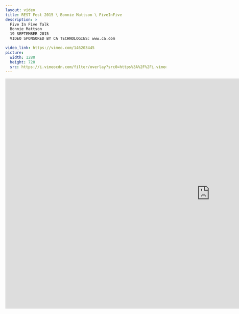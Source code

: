 ```yaml
---
layout: video
title: REST Fest 2015 \ Bonnie Mattson \ FiveInFive
description: >
  Five In Five Talk
  Bonnie Mattson
  19 SEPTEMBER 2015
  VIDEO SPONSORED BY CA TECHNOLOGIES: www.ca.com

video_link: https://vimeo.com/146203445
picture:
  width: 1280
  height: 720
  src: https://i.vimeocdn.com/filter/overlay?src0=https%3A%2F%2Fi.vimeocdn.com%2Fvideo%2F544598678_1280x720.jpg&src1=http%3A%2F%2Ff.vimeocdn.com%2Fp%2Fimages%2Fcrawler_play.png
---
```

<iframe src="https://player.vimeo.com/video/146203445?title=0&byline=0&portrait=0&badge=0&autopause=0&player_id=0" width="1280" height="720" frameborder="0" title="REST Fest 2015 \ Bonnie Mattson \ FiveInFive" webkitallowfullscreen mozallowfullscreen allowfullscreen></iframe>